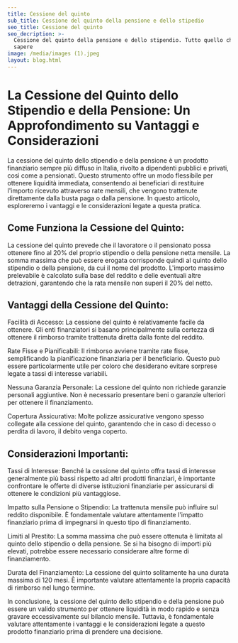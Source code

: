 ```yaml
---
title: Cessione del quinto
sub_title: Cessione del quinto della pensione e dello stipedio
seo_title: Cessione del quinto
seo_decription: >-
  Cessione del quinto della pensione e dello stipendio. Tutto quello che c'è da
  sapere
image: /media/images (1).jpeg
layout: blog.html
---
```

# La Cessione del Quinto dello Stipendio e della Pensione: Un Approfondimento su Vantaggi e Considerazioni

La cessione del quinto dello stipendio e della pensione è un prodotto finanziario sempre più diffuso in Italia, rivolto a dipendenti pubblici e privati, così come a pensionati. Questo strumento offre un modo flessibile per ottenere liquidità immediata, consentendo ai beneficiari di restituire l'importo ricevuto attraverso rate mensili, che vengono trattenute direttamente dalla busta paga o dalla pensione. In questo articolo, esploreremo i vantaggi e le considerazioni legate a questa pratica.

## Come Funziona la Cessione del Quinto:

La cessione del quinto prevede che il lavoratore o il pensionato possa ottenere fino al 20% del proprio stipendio o della pensione netta mensile. La somma massima che può essere erogata corrisponde quindi al quinto dello stipendio o della pensione, da cui il nome del prodotto. L'importo massimo prelevabile è calcolato sulla base del reddito e delle eventuali altre detrazioni, garantendo che la rata mensile non superi il 20% del netto.

## Vantaggi della Cessione del Quinto:

Facilità di Accesso: La cessione del quinto è relativamente facile da ottenere. Gli enti finanziatori si basano principalmente sulla certezza di ottenere il rimborso tramite trattenuta diretta dalla fonte del reddito.

Rate Fisse e Pianificabili: Il rimborso avviene tramite rate fisse, semplificando la pianificazione finanziaria per il beneficiario. Questo può essere particolarmente utile per coloro che desiderano evitare sorprese legate a tassi di interesse variabili.

Nessuna Garanzia Personale: La cessione del quinto non richiede garanzie personali aggiuntive. Non è necessario presentare beni o garanzie ulteriori per ottenere il finanziamento.

Copertura Assicurativa: Molte polizze assicurative vengono spesso collegate alla cessione del quinto, garantendo che in caso di decesso o perdita di lavoro, il debito venga coperto.

## Considerazioni Importanti:

Tassi di Interesse: Benché la cessione del quinto offra tassi di interesse generalmente più bassi rispetto ad altri prodotti finanziari, è importante confrontare le offerte di diverse istituzioni finanziarie per assicurarsi di ottenere le condizioni più vantaggiose.

Impatto sulla Pensione o Stipendio: La trattenuta mensile può influire sul reddito disponibile. È fondamentale valutare attentamente l'impatto finanziario prima di impegnarsi in questo tipo di finanziamento.

Limiti al Prestito: La somma massima che può essere ottenuta è limitata al quinto dello stipendio o della pensione. Se si ha bisogno di importi più elevati, potrebbe essere necessario considerare altre forme di finanziamento.

Durata del Finanziamento: La cessione del quinto solitamente ha una durata massima di 120 mesi. È importante valutare attentamente la propria capacità di rimborso nel lungo termine.

In conclusione, la cessione del quinto dello stipendio e della pensione può essere un valido strumento per ottenere liquidità in modo rapido e senza gravare eccessivamente sul bilancio mensile. Tuttavia, è fondamentale valutare attentamente i vantaggi e le considerazioni legate a questo prodotto finanziario prima di prendere una decisione.
